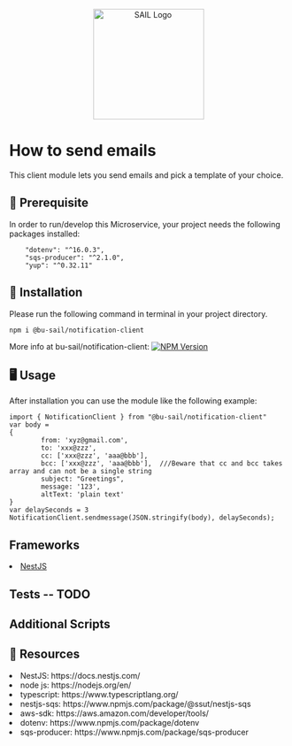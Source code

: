 <p align="center">
 <img src="https://user-images.githubusercontent.com/62607343/202245103-044d5c0b-7dec-416b-a178-66b4875dc399.png" width="200" alt="SAIL Logo" /></a>
</p>


# How to send emails

This client module lets you send emails and pick a template of your choice.

## 📖  Prerequisite

In order to run/develop this Microservice, your project needs the following packages installed:

```
    "dotenv": "^16.0.3",
    "sqs-producer": "^2.1.0",
    "yup": "^0.32.11"
```

## 💾 Installation

Please run the following command in terminal in your project directory.

```
npm i @bu-sail/notification-client
```
More info at bu-sail/notification-client: <a href="https://www.npmjs.com/package/@bu-sail/notification-client" target="_blank"><img src="https://img.shields.io/npm/v/@nestjs/core.svg" alt="NPM Version" /></a>

## 🖥️ Usage

After installation you can use the module like the following example:

```
import { NotificationClient } from "@bu-sail/notification-client"
var body =
{
        from: 'xyz@gmail.com',
        to: 'xxx@zzz',
        cc: ['xxx@zzz', 'aaa@bbb'],
        bcc: ['xxx@zzz', 'aaa@bbb'],  ///Beware that cc and bcc takes array and can not be a single string
        subject: "Greetings",
        message: '123',
        altText: 'plain text'
}
var delaySeconds = 3
NotificationClient.sendmessage(JSON.stringify(body), delaySeconds);
```

## Frameworks
<li> <a href="https://docs.nestjs.com/"> NestJS </a>


## Tests -- TODO


## Additional Scripts


## 📝 Resources

<li> NestJS: https://docs.nestjs.com/
<li> node js: https://nodejs.org/en/
<li> typescript: https://www.typescriptlang.org/
<li> nestjs-sqs: https://www.npmjs.com/package/@ssut/nestjs-sqs
<li> aws-sdk: https://aws.amazon.com/developer/tools/
<li> dotenv: https://www.npmjs.com/package/dotenv
<li> sqs-producer: https://www.npmjs.com/package/sqs-producer

